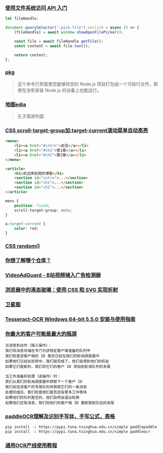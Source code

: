 ### [使用文件系统访问 API 入门](https://css-tricks.com/getting-started-with-the-file-system-access-api/)

```js
let fileHandle;

document.querySelector(".pick-file").onclick = async () => {
    [fileHandle] = await window.showOpenFilePicker();

    const file = await fileHandle.getFile();
    const content = await file.text();

    return content;
};
```

### [pkg](https://github.com/vercel/pkg)

> 这个命令行界面使您能够将您的 Node.js 项目打包成一个可执行文件，即使在没有安装 Node.js 的设备上也能运行。

### [地图edia](https://mapedia.cc/view/5d12cb947706814e12ba5e3b449910b1)

> 孔子周游列国

### [CSS scroll-target-group加:target-current滚动菜单自动高亮](https://www.zhangxinxu.com/wordpress/2025/09/css-scroll-target-group/)

```html
<menu>
    <li><a href="#intro">前言</a></li>
    <li><a href="#ch1">第1章</a></li>
    <li><a href="#ch2">第2章</a></li>
</menu>

<article>
    <h1>欢迎来到我的博客</h1>
    <section id="intro">...</section>
    <section id="ch1">...</section>
    <section id="ch2">...</section>
</article>
```

```css
menu {
    position: fixed;
    scroll-target-group: auto;
}

a:target-current {
    color: red;
}
```

### [CSS random()](https://webkit.org/blog/17285/rolling-the-dice-with-css-random/)

### [你想了解哪个仓库？](https://deepwiki.com/)

### [VideoAdGuard - B站视频植入广告检测器](https://github.com/Warma10032/VideoAdGuard)

### [浏览器中的液态玻璃：使用 CSS 和 SVG 实现折射](https://kube.io/blog/liquid-glass-css-svg/)

### [卫星图](https://rammb-slider.cira.colostate.edu/?sat=himawari&sec=full_disk&x=11136&y=11296&z=0&angle=0&im=60&ts=3&st=0&et=0&speed=130&motion=loop&p%5B0%5D=geocolor&opacity%5B0%5D=1&pause=20250923020000&slider=-1&hide_controls=0&mouse_draw=0&follow_feature=0&follow_hide=0&s=rammb-slider&draw_color=FFD700&draw_width=6&map=1&lat=0)

### [Tesseract-OCR Windows 64-bit 5.5.0 安装与使用指南](https://blog.csdn.net/gs80140/article/details/145138997)

### [你最大的客户可能是最大的瓶颈](https://densumesh.dev/blog/fair-queue/)
```
当消息到达时（插入操作）：
我们将消息存储在专门为该特定客户端准备的队列中
我们检查该客户端的 ID 是否已经在我们的轮询调度器中
如果他们已经在轮转中，我们就完成了。他们会得到他们的机会
如果它们是新的，我们将它们的客户 ID 添加到轮询队列的末尾

当工作准备好处理（读操作）时：
我们从我们的轮询调度器中获取下一个客户 ID
我们前往该客户的专用队列并获取它们的一条消息
处理完成后，我们检查他们是否还有更多工作等待
如果他们的队列是空的，他们自然会退出轮换
如果他们还有消息，我们将他们的客户端 ID 重新放到队伍的末尾
```

### [paddleOCR理解及识别手写体，手写公式，表格](https://blog.csdn.net/m0_68926749/article/details/134843387)
```bash
pip install -i https://pypi.tuna.tsinghua.edu.cn/simple paddlepaddle
pip install -i https://pypi.tuna.tsinghua.edu.cn/simple paddleocr
```
### [通用OCR产线使用教程](https://www.paddleocr.ai/latest/version3.x/pipeline_usage/OCR.html#422)
